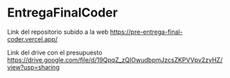 # EntregaFinalCoder

Link del repositorio subido a la web
https://pre-entrega-final-coder.vercel.app/

Link del drive con el presupuesto
https://drive.google.com/file/d/19QpqZ_zQIOwudbpmJzcsZKPVVpv2zyHZ/view?usp=sharing
